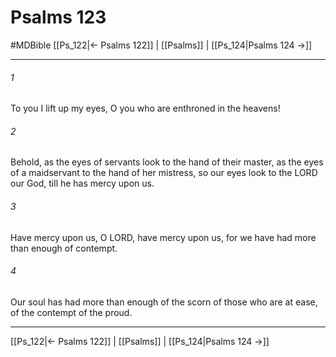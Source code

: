 # Psalms 123
#MDBible
[[Ps_122|← Psalms 122]] | [[Psalms]] | [[Ps_124|Psalms 124 →]]

***

###### 1 
To you I lift up my eyes, O you who are enthroned in the heavens! 

###### 2 
Behold, as the eyes of servants look to the hand of their master, as the eyes of a maidservant to the hand of her mistress, so our eyes look to the LORD our God, till he has mercy upon us. 

###### 3 
Have mercy upon us, O LORD, have mercy upon us, for we have had more than enough of contempt. 

###### 4 
Our soul has had more than enough of the scorn of those who are at ease, of the contempt of the proud. 

***

[[Ps_122|← Psalms 122]] | [[Psalms]] | [[Ps_124|Psalms 124 →]]
